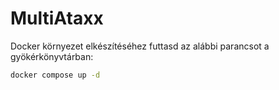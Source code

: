 # MultiAtaxx

Docker környezet elkészítéséhez futtasd az alábbi parancsot a gyökérkönyvtárban:

```bash
docker compose up -d
```